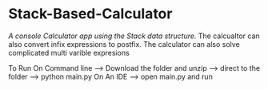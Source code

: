 # Stack-Based-Calculator
*A console Calculator app using the Stack data structure.*
The calcualtor can also convert infix expressions to postfix.
The calculator can also solve complicated multi varible expresions

To Run On Command line --> Download the folder and unzip --> direct to the folder --> python main.py
On An IDE --> open main.py and run
